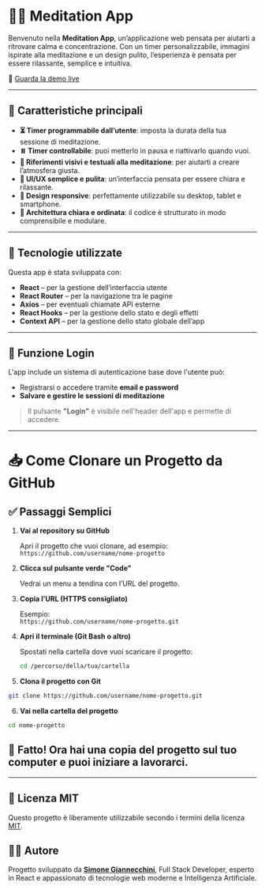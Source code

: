 # 🧘‍♀️ Meditation App

Benvenuto nella **Meditation App**, un’applicazione web pensata per aiutarti a ritrovare calma e concentrazione. Con un timer personalizzabile, immagini ispirate alla meditazione e un design pulito, l’esperienza è pensata per essere rilassante, semplice e intuitiva.

🔗 [Guarda la demo live](https://simonegiannecchini.github.io/meditation-app/#/)

---

## 🌿 Caratteristiche principali

- **⏳ Timer programmabile dall’utente**: imposta la durata della tua sessione di meditazione.
- **⏸️ Timer controllabile**: puoi metterlo in pausa e riattivarlo quando vuoi.
- **🧘 Riferimenti visivi e testuali alla meditazione**: per aiutarti a creare l’atmosfera giusta.
- **🎯 UI/UX semplice e pulita**: un’interfaccia pensata per essere chiara e rilassante.
- **📱 Design responsive**: perfettamente utilizzabile su desktop, tablet e smartphone.
- **📁 Architettura chiara e ordinata**: il codice è strutturato in modo comprensibile e modulare.

---

## 🚀 Tecnologie utilizzate

Questa app è stata sviluppata con:

- **React** – per la gestione dell’interfaccia utente
- **React Router** – per la navigazione tra le pagine
- **Axios** – per eventuali chiamate API esterne
- **React Hooks** – per la gestione dello stato e degli effetti
- **Context API** – per la gestione dello stato globale dell’app

---
## 🔐 Funzione Login

L'app include un sistema di autenticazione base dove l'utente può:

- Registrarsi o accedere tramite **email e password**
- **Salvare e gestire le sessioni di meditazione**


> Il pulsante **"Login"** è visibile nell'header dell'app e permette di accedere.

---
# 📥 Come Clonare un Progetto da GitHub

## ✅ Passaggi Semplici

1. **Vai al repository su GitHub**

   Apri il progetto che vuoi clonare, ad esempio:  
   `https://github.com/username/nome-progetto`

2. **Clicca sul pulsante verde "Code"**

   Vedrai un menu a tendina con l’URL del progetto.

3. **Copia l’URL (HTTPS consigliato)**

   Esempio:  
   `https://github.com/username/nome-progetto.git`

4. **Apri il terminale (Git Bash o altro)**

   Spostati nella cartella dove vuoi scaricare il progetto:

   ```bash
   cd /percorso/della/tua/cartella

5. **Clona il progetto con Git**
```bash
git clone https://github.com/username/nome-progetto.git
```
6. **Vai nella cartella del progetto**
 ```bash
cd nome-progetto
```
## 🎉 Fatto! Ora hai una copia del progetto sul tuo computer e puoi iniziare a lavorarci.
---
## 📜 Licenza MIT

Questo progetto è liberamente utilizzabile secondo i termini della licenza [MIT](https://opensource.org/licenses/MIT).

## 🙋‍♂️ Autore

Progetto sviluppato da [**Simone Giannecchini**](https://simonegiannecchini.github.io/Simone.github.io/), Full Stack Developer, esperto in React e appassionato di tecnologie web moderne e Intelligenza Artificiale.
